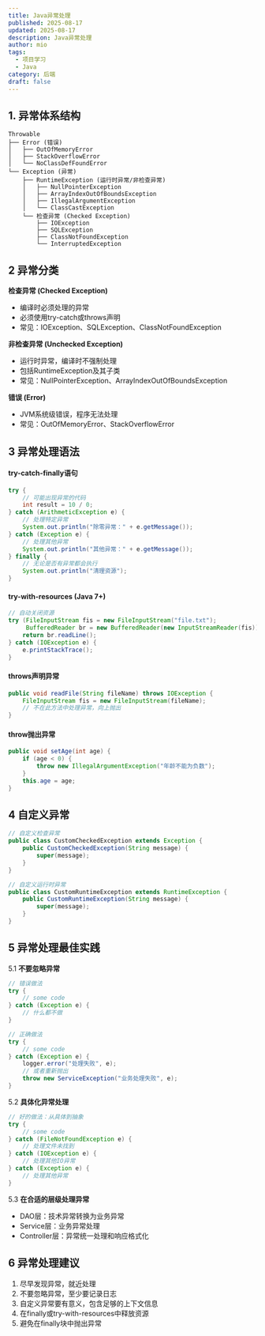 ```yaml
---
title: Java异常处理
published: 2025-08-17
updated: 2025-08-17
description: Java异常处理
author: mio
tags:
  - 项目学习
  - Java
category: 后端
draft: false
---
```


## 1. 异常体系结构

```
Throwable
├── Error (错误)
│   ├── OutOfMemoryError
│   ├── StackOverflowError
│   └── NoClassDefFoundError
└── Exception (异常)
    ├── RuntimeException (运行时异常/非检查异常)
    │   ├── NullPointerException
    │   ├── ArrayIndexOutOfBoundsException
    │   ├── IllegalArgumentException
    │   └── ClassCastException
    └── 检查异常 (Checked Exception)
        ├── IOException
        ├── SQLException
        ├── ClassNotFoundException
        └── InterruptedException
```

## 2 异常分类

**检查异常 (Checked Exception)**

- 编译时必须处理的异常
- 必须使用try-catch或throws声明
- 常见：IOException、SQLException、ClassNotFoundException

**非检查异常 (Unchecked Exception)**

- 运行时异常，编译时不强制处理
- 包括RuntimeException及其子类
- 常见：NullPointerException、ArrayIndexOutOfBoundsException

**错误 (Error)**

- JVM系统级错误，程序无法处理
- 常见：OutOfMemoryError、StackOverflowError

## 3 异常处理语法

#### try-catch-finally语句

```java
try {
    // 可能出现异常的代码
    int result = 10 / 0;
} catch (ArithmeticException e) {
    // 处理特定异常
    System.out.println("除零异常：" + e.getMessage());
} catch (Exception e) {
    // 处理其他异常
    System.out.println("其他异常：" + e.getMessage());
} finally {
    // 无论是否有异常都会执行
    System.out.println("清理资源");
}
```

#### try-with-resources (Java 7+)

```java
// 自动关闭资源
try (FileInputStream fis = new FileInputStream("file.txt");
     BufferedReader br = new BufferedReader(new InputStreamReader(fis))) {
    return br.readLine();
} catch (IOException e) {
    e.printStackTrace();
}
```

#### throws声明异常

```java
public void readFile(String fileName) throws IOException {
    FileInputStream fis = new FileInputStream(fileName);
    // 不在此方法中处理异常，向上抛出
}
```

#### throw抛出异常

```java
public void setAge(int age) {
    if (age < 0) {
        throw new IllegalArgumentException("年龄不能为负数");
    }
    this.age = age;
}
```

## 4 自定义异常

```java
// 自定义检查异常
public class CustomCheckedException extends Exception {
    public CustomCheckedException(String message) {
        super(message);
    }
}

// 自定义运行时异常
public class CustomRuntimeException extends RuntimeException {
    public CustomRuntimeException(String message) {
        super(message);
    }
}
```

## 5 异常处理最佳实践

5.1 **不要忽略异常**

```java
// 错误做法
try {
    // some code
} catch (Exception e) {
    // 什么都不做
}

// 正确做法
try {
    // some code
} catch (Exception e) {
    logger.error("处理失败", e);
    // 或者重新抛出
    throw new ServiceException("业务处理失败", e);
}
```

5.2 **具体化异常处理**

```java
// 好的做法：从具体到抽象
try {
    // some code
} catch (FileNotFoundException e) {
    // 处理文件未找到
} catch (IOException e) {
    // 处理其他IO异常
} catch (Exception e) {
    // 处理其他异常
}
```

5.3 **在合适的层级处理异常**

- DAO层：技术异常转换为业务异常
- Service层：业务异常处理
- Controller层：异常统一处理和响应格式化

## 6 异常处理建议

1. 尽早发现异常，就近处理
2. 不要忽略异常，至少要记录日志
3. 自定义异常要有意义，包含足够的上下文信息
4. 在finally或try-with-resources中释放资源
5. 避免在finally块中抛出异常

